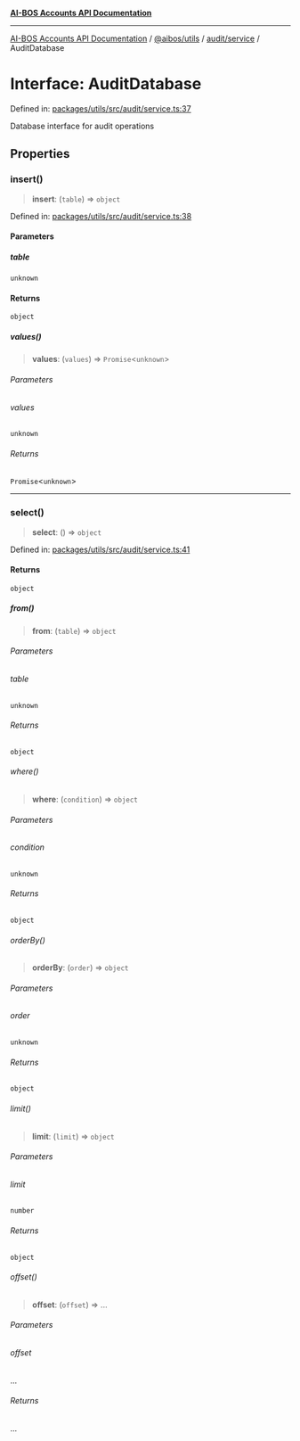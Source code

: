 [**AI-BOS Accounts API Documentation**](../../../../../README.md)

***

[AI-BOS Accounts API Documentation](../../../../../README.md) / [@aibos/utils](../../../README.md) / [audit/service](../README.md) / AuditDatabase

# Interface: AuditDatabase

Defined in: [packages/utils/src/audit/service.ts:37](https://github.com/pohlai88/accounts/blob/48103fb36d28b2b9bfb33472b6de2f719773cde9/packages/utils/src/audit/service.ts#L37)

Database interface for audit operations

## Properties

### insert()

> **insert**: (`table`) => `object`

Defined in: [packages/utils/src/audit/service.ts:38](https://github.com/pohlai88/accounts/blob/48103fb36d28b2b9bfb33472b6de2f719773cde9/packages/utils/src/audit/service.ts#L38)

#### Parameters

##### table

`unknown`

#### Returns

`object`

##### values()

> **values**: (`values`) => `Promise`\<`unknown`\>

###### Parameters

###### values

`unknown`

###### Returns

`Promise`\<`unknown`\>

***

### select()

> **select**: () => `object`

Defined in: [packages/utils/src/audit/service.ts:41](https://github.com/pohlai88/accounts/blob/48103fb36d28b2b9bfb33472b6de2f719773cde9/packages/utils/src/audit/service.ts#L41)

#### Returns

`object`

##### from()

> **from**: (`table`) => `object`

###### Parameters

###### table

`unknown`

###### Returns

`object`

###### where()

> **where**: (`condition`) => `object`

###### Parameters

###### condition

`unknown`

###### Returns

`object`

###### orderBy()

> **orderBy**: (`order`) => `object`

###### Parameters

###### order

`unknown`

###### Returns

`object`

###### limit()

> **limit**: (`limit`) => `object`

###### Parameters

###### limit

`number`

###### Returns

`object`

###### offset()

> **offset**: (`offset`) => ...

###### Parameters

###### offset

...

###### Returns

...
